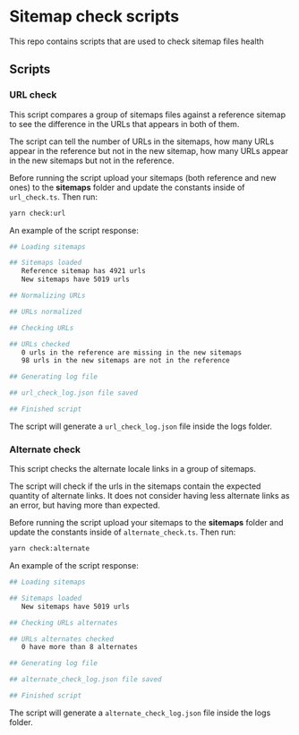 # Sitemap check scripts

This repo contains scripts that are used to check sitemap files health

## Scripts

### URL check

This script compares a group of sitemaps files against a reference sitemap to see
the difference in the URLs that appears in both of them.

The script can tell the number of URLs in the sitemaps, how many URLs appear in the
reference but not in the new sitemap, how many URLs appear in the new sitemaps but
not in the reference.

Before running the script upload your sitemaps (both reference and new ones) to the
**sitemaps** folder and update the constants inside of `url_check.ts`. Then run:

```bash
yarn check:url
```

An example of the script response:

```bash
## Loading sitemaps

## Sitemaps loaded
   Reference sitemap has 4921 urls
   New sitemaps have 5019 urls

## Normalizing URLs

## URLs normalized

## Checking URLs

## URLs checked
   0 urls in the reference are missing in the new sitemaps
   98 urls in the new sitemaps are not in the reference

## Generating log file

## url_check_log.json file saved

## Finished script
```

The script will generate a `url_check_log.json` file inside the logs folder.

### Alternate check

This script checks the alternate locale links in a group of sitemaps.

The script will check if the urls in the sitemaps contain the expected quantity
of alternate links. It does not consider having less alternate links as an error,
but having more than expected.

Before running the script upload your sitemaps to the **sitemaps** folder and update
the constants inside of `alternate_check.ts`. Then run:

```bash
yarn check:alternate
```

An example of the script response:

```bash
## Loading sitemaps

## Sitemaps loaded
   New sitemaps have 5019 urls

## Checking URLs alternates

## URLs alternates checked
   0 have more than 8 alternates

## Generating log file

## alternate_check_log.json file saved

## Finished script
```

The script will generate a `alternate_check_log.json` file inside the logs folder.
